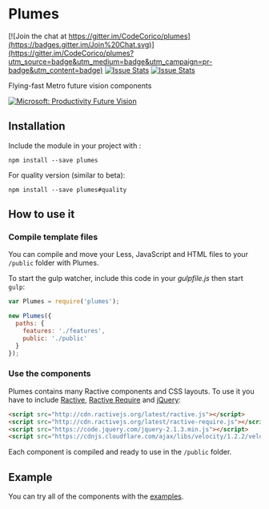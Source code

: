 # Plumes

[![Join the chat at https://gitter.im/CodeCorico/plumes](https://badges.gitter.im/Join%20Chat.svg)](https://gitter.im/CodeCorico/plumes?utm_source=badge&utm_medium=badge&utm_campaign=pr-badge&utm_content=badge)
[![Issue Stats](http://issuestats.com/github/codecorico/plumes/badge/issue)](http://issuestats.com/github/codecorico/plumes)
[![Issue Stats](http://issuestats.com/github/codecorico/plumes/badge/pr)](http://issuestats.com/github/codecorico/plumes)

Flying-fast Metro future vision components

[![Microsoft: Productivity Future Vision](http://img.youtube.com/vi/w-tFdreZB94/0.jpg)](http://www.youtube.com/watch?v=w-tFdreZB94)

## Installation

Include the module in your project with :
```
npm install --save plumes
```

For quality version (similar to beta):
```
npm install --save plumes#quality
```

## How to use it

### Compile template files

You can compile and move your Less, JavaScript and HTML files to your ```/public``` folder with Plumes.

To start the gulp watcher, include this code in your *gulpfile.js* then start ```gulp```:

```javascript
var Plumes = require('plumes');

new Plumes({
  paths: {
    features: './features',
    public: './public'
  }
});
```

### Use the components

Plumes contains many Ractive components and CSS layouts. To use it you have to include [Ractive](http://ractivejs.org), [Ractive Require](https://github.com/XavierBoubert/ractive-require) and [jQuery](http://jquery.com):

```html
<script src="http://cdn.ractivejs.org/latest/ractive.js"></script>
<script src="http://cdn.ractivejs.org/latest/ractive-require.js"></script>
<script src="https://code.jquery.com/jquery-2.1.3.min.js"></script>
<script src="https://cdnjs.cloudflare.com/ajax/libs/velocity/1.2.2/velocity.min.js"></script>
```

Each component is compiled and ready to use in the ```/public``` folder.

## Example

You can try all of the components with the [examples](examples/).

